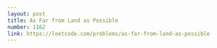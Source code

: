 ```yaml
---
layout: post
title: As Far from Land as Possible
number: 1162
link: https://leetcode.com/problems/as-far-from-land-as-possible
---
```

